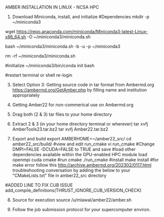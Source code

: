 AMBER INSTALLATION IN LINUX - NCSA HPC 
1. Download Miniconda, install, and initialize #Dependencies
mkdir -p ~/miniconda3

wget https://repo.anaconda.com/miniconda/Miniconda3-latest-Linux-x86_64.sh -O ~/miniconda3/miniconda.sh

bash ~/miniconda3/miniconda.sh -b -u -p ~/miniconda3

rm -rf ~/miniconda3/miniconda.sh

#initialize
~/miniconda3/bin/conda init bash

#restart terminal or shell
re-login 

3. Select Option 3: Getting source code in tar format from Ambermd.org https://ambermd.org/GetAmber.php by filling name and institution appropriately

4. Getting Amber22 for non-commerical use on Ambermd.org

5. Drag both (2 & 3) tar files to your home directory 

6. Extract 2 & 3 (in your home directory terminal or wherever)
tar xvfj AmberTools23.tar.bz2
tar xvfj Amber22.tar.bz2

7. Export and build
export AMBERHOME=~/amber22_src/
cd amber22_src/build/
#view and edit run_cmake
vi run_cmake #Change DMPI=FALSE -DCUDA=FALSE to TRUE and save
#load other dependencies available within the GPU-enabled HPC
module load openmpi cuda cmake
#run cmake
./run_cmake
#install
make install
#for make error
follow this http://archive.ambermd.org/202302/0117.html troubleshooting conversation by adding the below to your "CMakeLists.txt" file in amber22_src directory

#ADDED LINE TO FIX CUB ISSUE
add_compile_definitions(THRUST_IGNORE_CUB_VERSION_CHECK)

8. Source for execution
source /u/mlawal/amber22/amber.sh

9. Follow the job submission protocol for your supercomputer environ.
